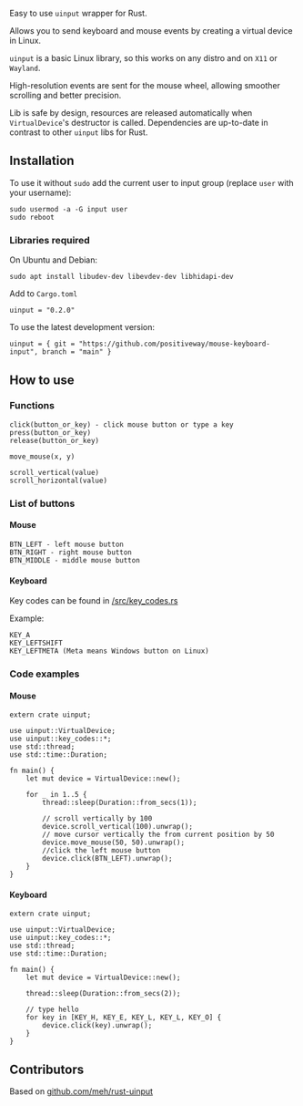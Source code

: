 Easy to use `uinput` wrapper for Rust.

Allows you to send keyboard and mouse events by creating a virtual device in Linux.

`uinput` is a basic Linux library, so this works on any distro and on `X11` or `Wayland`.

High-resolution events are sent for the mouse wheel, allowing smoother scrolling and better precision.

Lib is safe by design, resources are released automatically when `VirtualDevice`'s destructor is called. Dependencies are up-to-date in contrast to other `uinput` libs for Rust.


## Installation
To use it without `sudo` add the current user to input group (replace `user` with your username):
```
sudo usermod -a -G input user
sudo reboot
```

### Libraries required

On Ubuntu and Debian:
```
sudo apt install libudev-dev libevdev-dev libhidapi-dev
```

Add to `Cargo.toml`
```
uinput = "0.2.0"
```
To use the latest development version:
```
uinput = { git = "https://github.com/positiveway/mouse-keyboard-input", branch = "main" }
```


## How to use
### Functions
```
click(button_or_key) - click mouse button or type a key
press(button_or_key)
release(button_or_key)

move_mouse(x, y)

scroll_vertical(value)
scroll_horizontal(value)
```
### List of buttons
#### Mouse
```
BTN_LEFT - left mouse button
BTN_RIGHT - right mouse button
BTN_MIDDLE - middle mouse button
```

#### Keyboard
Key codes can be found in [/src/key_codes.rs](https://github.com/positiveway/mouse-keyboard-input/blob/main/src/key_codes.rs)

Example:
```
KEY_A
KEY_LEFTSHIFT
KEY_LEFTMETA (Meta means Windows button on Linux)
```

### Code examples
#### Mouse
```
extern crate uinput;

use uinput::VirtualDevice;
use uinput::key_codes::*;
use std::thread;
use std::time::Duration;

fn main() {
    let mut device = VirtualDevice::new();

    for _ in 1..5 {
        thread::sleep(Duration::from_secs(1));

        // scroll vertically by 100
        device.scroll_vertical(100).unwrap();
        // move cursor vertically the from current position by 50
        device.move_mouse(50, 50).unwrap();
        //click the left mouse button
        device.click(BTN_LEFT).unwrap();
    }
}
```
#### Keyboard
```
extern crate uinput;

use uinput::VirtualDevice;
use uinput::key_codes::*;
use std::thread;
use std::time::Duration;

fn main() {
    let mut device = VirtualDevice::new();

    thread::sleep(Duration::from_secs(2));

    // type hello
    for key in [KEY_H, KEY_E, KEY_L, KEY_L, KEY_O] {
        device.click(key).unwrap();
    }
}
```

## Contributors
Based on [github.com/meh/rust-uinput](https://github.com/meh/rust-uinput)